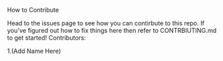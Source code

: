 How to Contribute

Head to the issues page to see how you can contirbute to this repo. If you've figured out how to fix things here then refer to CONTRBIUTING.md to get started!
Contributors:

1.(Add Name Here)
